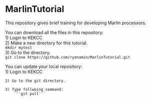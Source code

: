 # MarlinTutorial
This repository gives brief training for developing Marlin processors.  

You can download all the files in this repository:  
	1) Login to KEKCC  
	2) Make a new directory for this tutorial.  
		```mkdir mytest```  
	3) Go to the directory.  
		```git clone https://github.com/ryonamin/MarlinTutorial.git```

You can update your local repository:  
	1) Login to KEKCC  

	2) Go to the git directory.  

	3) Type follwoing command:   
		```git pull```
